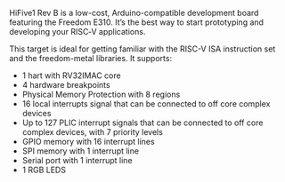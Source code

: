 HiFive1 Rev B is a low-cost, Arduino-compatible development board featuring the
Freedom E310. It’s the best way to start prototyping and developing your RISC‑V
applications.

This target is ideal for getting familiar with the RISC-V ISA instruction set
and the freedom-metal libraries. It supports:

-   1 hart with RV32IMAC core
-   4 hardware breakpoints
-   Physical Memory Protection with 8 regions
-   16 local interrupts signal that can be connected to off core complex devices
-   Up to 127 PLIC interrupt signals that can be connected to off core complex
    devices, with 7 priority levels
-   GPIO memory with 16 interrupt lines
-   SPI memory with 1 interrupt line
-   Serial port with 1 interrupt line
-   1 RGB LEDS
